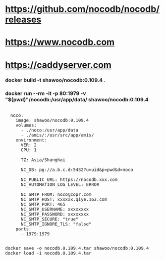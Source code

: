 # https://github.com/nocodb/nocodb/releases
# https://www.nocodb.com
# https://caddyserver.com

### docker build -t shawoo/nocodb:0.109.4 .

### docker run --rm -it -p 80:1979 -v "$(pwd)"/nocodb:/usr/app/data/ shawoo/nocodb:0.109.4

<pre>

  noco:
    image: shawoo/nocodb:0.109.4
    volumes:
      - ./noco:/usr/app/data
      - ./amis/:/usr/src/app/amis/
    environment:
      VER: 2
      CPU: 1
      
      TZ: Asia/Shanghai
      
      NC_DB: pg://a.b.c.d:5432?u=uid&p=pwd&d=noco

      NC_PUBLIC_URL: https://nocodb.xxx.com
      NC_AUTOMATION_LOG_LEVEL: ERROR
  
      NC_SMTP_FROM: noco@copr.com
      NC_SMTP_HOST: xxxxxx.qiye.163.com
      NC_SMTP_PORT: 465
      NC_SMTP_USERNAME: xxxxxxxx
      NC_SMTP_PASSWORD: xxxxxxxx
      NC_SMTP_SECURE: "true"
      NC_SMTP_IGNORE_TLS: "false"
    ports:
      - 1979:1979

</pre>


<pre>
docker save -o nocodb.0.109.4.tar shawoo/nocodb:0.109.4
docker load -i nocodb.0.109.4.tar
</pre>
